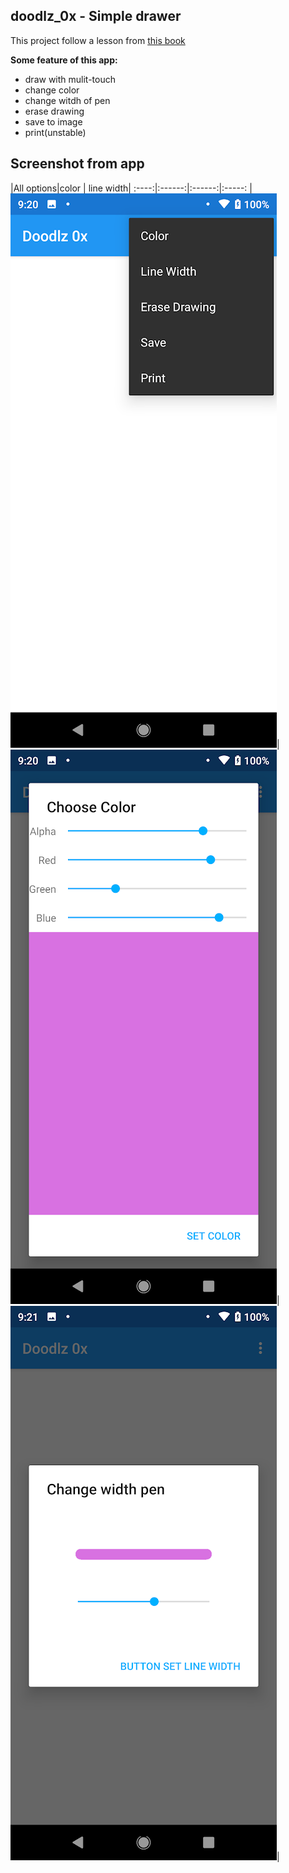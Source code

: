 ## doodlz_0x - Simple drawer

This project follow a lesson from [this book](https://www.amazon.com/Android-Programmers-App-Driven-Approach-Developer/dp/0134289366)

**Some feature of this app:**

- draw with mulit-touch
- change color
- change witdh of pen
- erase drawing
- save to image
- print(unstable)

## Screenshot from app

|All options|color | line width|
:----:|:------:|:------:|:-----:
|![all options](https://github.com/Huythanh0x/doodlz_0x/blob/master/Screenshot_20220115-212031.png)|![color](https://github.com/Huythanh0x/doodlz_0x/blob/master/Screenshot_20220115-212052.png)|![line width](https://github.com/Huythanh0x/doodlz_0x/blob/master/Screenshot_20220115-212104.png)|
